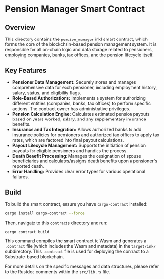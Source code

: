# Pension Manager Smart Contract

## Overview

This directory contains the `pension_manager` ink! smart contract, which forms the core of the blockchain-based pension management system. It is responsible for all on-chain logic and data storage related to pensioners, employing companies, banks, tax offices, and the pension lifecycle itself.

## Key Features

*   **Pensioner Data Management:** Securely stores and manages comprehensive data for each pensioner, including employment history, salary, status, and eligibility flags.
*   **Role-Based Authorizations:** Implements a system for authorizing different entities (companies, banks, tax offices) to perform specific actions. The contract owner has administrative privileges.
*   **Pension Calculation Engine:** Calculates estimated pension payouts based on years worked, salary, and any supplementary insurance benefits.
*   **Insurance and Tax Integration:** Allows authorized banks to add insurance policies for pensioners and authorized tax offices to apply tax rates, which are factored into final payout calculations.
*   **Payout Lifecycle Management:** Supports the initiation of pension payouts for eligible pensioners and handles the process.
*   **Death Benefit Processing:** Manages the designation of spouse beneficiaries and calculates/assigns death benefits upon a pensioner's reported death.
*   **Error Handling:** Provides clear error types for various operational failures.

## Build

To build the smart contract, ensure you have `cargo-contract` installed:
```bash
cargo install cargo-contract --force
```
Then, navigate to this `contracts` directory and run:
```bash
cargo contract build
```
This command compiles the smart contract to Wasm and generates a `.contract` file (which includes the Wasm and metadata) in the `target/ink/` subdirectory. This `.contract` file is used for deploying the contract to a Substrate-based blockchain.

For more details on the specific messages and data structures, please refer to the Rustdoc comments within the `src/lib.rs` file.
